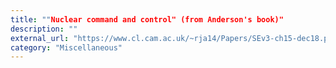 ```yaml
---
title: ""Nuclear command and control" (from Anderson's book)"
description: ""
external_url: "https://www.cl.cam.ac.uk/~rja14/Papers/SEv3-ch15-dec18.pdf"
category: "Miscellaneous"
---
```

